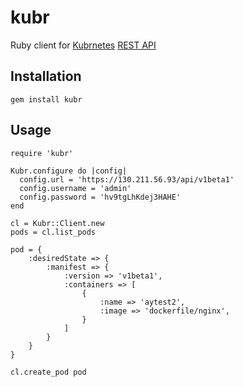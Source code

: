 kubr
=====

Ruby client for [Kubrnetes](https://github.com/GoogleCloudPlatform/Kubrnetes) 
[REST API](http://cdn.rawgit.com/GoogleCloudPlatform/kubernetes/31a0daae3627c91bc96e1f02a6344cd76e294791/api/kubernetes.html)

Installation
------------

```
gem install kubr
```

Usage
-----

```
require 'kubr'

Kubr.configure do |config|
  config.url = 'https://130.211.56.93/api/v1beta1'
  config.username = 'admin'
  config.password = 'hv9tgLhKdej3HAHE'
end

cl = Kubr::Client.new
pods = cl.list_pods

pod = {
    :desiredState => {
        :manifest => {
            :version => 'v1beta1',
            :containers => [
                {
                    :name => 'aytest2',
                    :image => 'dockerfile/nginx',
                }
            ]
        }
    }
}

cl.create_pod pod
```